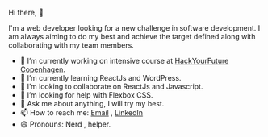  Hi there,  👋
 
  I'm a web developer looking for a new challenge in software development. I am always aiming to do my best
   and achieve the target defined along with collaborating with my team members. 

- 🔭 I’m currently working on intensive course at [HackYourFuture Copenhagen](https://www.hackyourfuture.dk/).
- 🌱 I’m currently learning ReactJs and WordPress.
- 👯 I’m looking to collaborate on ReactJs and Javascript.
- 🤔 I’m looking for help with Flexbox CSS.
- 💬 Ask me about  anything, I will try my best.
- 📫 How to reach me: [Email](islam.fawzy25@hotmail.com) , [LinkedIn](https://www.linkedin.com/in/islam-fawzy/)
- 😄 Pronouns: Nerd , helper.

